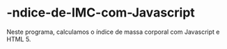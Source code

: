 # -ndice-de-IMC-com-Javascript
Neste programa, calculamos o índice de massa corporal com Javascript e HTML 5.
